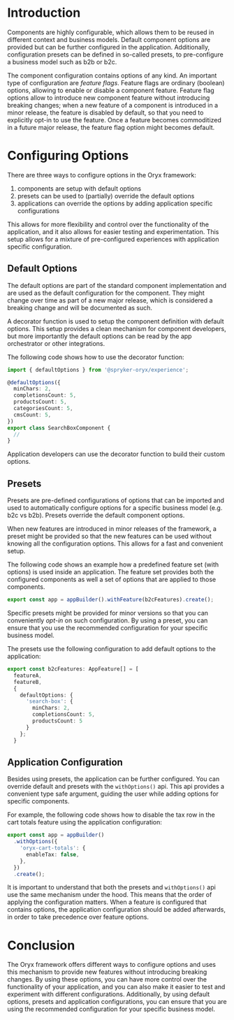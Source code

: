 # Introduction

Components are highly configurable, which allows them to be reused in different context and business models. Default component options are provided but can be further configured in the application. Additionally, configuration presets can be defined in so-called presets, to pre-configure a business model such as b2b or b2c.

The component configuration contains options of any kind. An important type of configuration are _feature flags_. Feature flags are ordinary (boolean) options, allowing to enable or disable a component feature. Feature flag options allow to introduce new component feature without introducing breaking changes; when a new feature of a component is introduced in a minor release, the feature is disabled by default, so that you need to explicitly opt-in to use the feature. Once a feature becomes commoditized in a future major release, the feature flag option might becomes default.

# Configuring Options

There are three ways to configure options in the Oryx framework:

1. components are setup with default options
2. presets can be used to (partially) override the default options
3. applications can override the options by adding application specific configurations

This allows for more flexibility and control over the functionality of the application, and it also allows for easier testing and experimentation. This setup allows for a mixture of pre-configured experiences with application specific configuration.

## Default Options

The default options are part of the standard component implementation and are used as the default configuration for the component. They might change over time as part of a new major release, which is considered a breaking change and will be documented as such.

A decorator function is used to setup the component definition with default options. This setup provides a clean mechanism for component developers, but more importantly the default options can be read by the app orchestrator or other integrations.

The following code shows how to use the decorator function:

```ts
import { defaultOptions } from '@spryker-oryx/experience';

@defaultOptions({
  minChars: 2,
  completionsCount: 5,
  productsCount: 5,
  categoriesCount: 5,
  cmsCount: 5,
})
export class SearchBoxComponent {
  //
}
```

Application developers can use the decorator function to build their custom options.

## Presets

Presets are pre-defined configurations of options that can be imported and used to automatically configure options for a specific business model (e.g. b2c vs b2b). Presets override the default component options.

When new features are introduced in minor releases of the framework, a preset might be provided so that the new features can be used without knowing all the configuration options. This allows for a fast and convenient setup.

The following code shows an example how a predefined feature set (with options) is used inside an application. The feature set provides both the configured components as well a set of options that are applied to those components.

```ts
export const app = appBuilder().withFeature(b2cFeatures).create();
```

Specific presets might be provided for minor versions so that you can conveniently _opt-in_ on such configuration. By using a preset, you can ensure that you use the recommended configuration for your specific business model.

The presets use the following configuration to add default options to the application:

```ts
export const b2cFeatures: AppFeature[] = [
  featureA,
  featureB,
  {
    defaultOptions: {
      'search-box': {
        minChars: 2,
        completionsCount: 5,
        productsCount: 5
      }
    };
  }
```

## Application Configuration

Besides using presets, the application can be further configured. You can override default and presets with the `withOptions()` api. This api provides a convenient type safe argument, guiding the user while adding options for specific components.

For example, the following code shows how to disable the tax row in the cart totals feature using the application configuration:

```ts
export const app = appBuilder()
  .withOptions({
    'oryx-cart-totals': {
      enableTax: false,
    },
  })
  .create();
```

It is important to understand that both the presets and `withOptions()` api use the same mechanism under the hood. This means that the order of applying the configuration matters. When a feature is configured that contains options, the application configuration should be added afterwards, in order to take precedence over feature options.

# Conclusion

The Oryx framework offers different ways to configure options and uses this mechanism to provide new features without introducing breaking changes. By using these options, you can have more control over the functionality of your application, and you can also make it easier to test and experiment with different configurations. Additionally, by using default options, presets and application configurations, you can ensure that you are using the recommended configuration for your specific business model.
